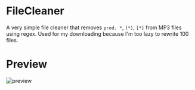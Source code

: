 # FileCleaner
A very simple file cleaner that removes `prod. *`, `(*)`, `[*]` from MP3 files using regex. Used for my downloading because I'm too lazy to rewrite 100 files.

# Preview
![preview](https://github.com/user-attachments/assets/995f3645-afe5-4f70-b6de-779e0c86db6f)
